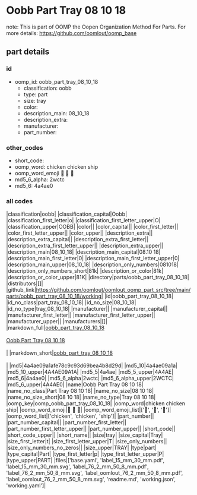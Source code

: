 # Oobb Part Tray 08 10 18  

note: This is part of OOMP the Oopen Organization Method For Parts. For more details: https://github.com/oomlout/oomp_base

##  part details





### id
* oomp_id: oobb_part_tray_08_10_18
  * classification: oobb
  * type: part
  * size: tray
  * color: 
  * description_main: 08_10_18
  * description_extra: 
  * manufacturer: 
  * part_number: 

### other_codes
* short_code: 
* oomp_word: chicken chicken ship
* oomp_word_emoji :chicken: :chicken: :ship:
* md5_6_alpha: 2wctc
* md5_6: 4a4ae0

### all codes 
|classification|oobb|
|classification_capital|Oobb|
|classification_first_letter|o|
|classification_first_letter_upper|O|
|classification_upper|OOBB|
|color||
|color_capital||
|color_first_letter||
|color_first_letter_upper||
|color_upper||
|description_extra||
|description_extra_capital||
|description_extra_first_letter||
|description_extra_first_letter_upper||
|description_extra_upper||
|description_main|08_10_18|
|description_main_capital|08.10 18|
|description_main_first_letter|0|
|description_main_first_letter_upper|0|
|description_main_upper|08_10_18|
|description_only_numbers|081018|
|description_only_numbers_short|81k|
|description_or_color|81k|
|description_or_color_upper|81K|
|directory|parts/oobb_part_tray_08_10_18|
|distributors|[]|
|github_link|https://github.com/oomlout/oomlout_oomp_part_src/tree/main/parts/oobb_part_tray_08_10_18/working|
|id|oobb_part_tray_08_10_18|
|id_no_class|part_tray_08_10_18|
|id_no_size|08_10_18|
|id_no_type|tray_08_10_18|
|manufacturer||
|manufacturer_capital||
|manufacturer_first_letter||
|manufacturer_first_letter_upper||
|manufacturer_upper||
|manufacturers|[]|
|markdown_full|[oobb_part_tray_08_10_18](https://github.com/oomlout/oomlout_oomp_part_src/tree/main/parts/oobb_part_tray_08_10_18/working)<br>[](https://github.com/oomlout/oomlout_oomp_part_src/tree/main/parts/oobb_part_tray_08_10_18/working)<br>[Oobb Part Tray 08 10 18](https://github.com/oomlout/oomlout_oomp_part_src/tree/main/parts/oobb_part_tray_08_10_18/working)<br><br>|
|markdown_short|[oobb_part_tray_08_10_18](https://github.com/oomlout/oomlout_oomp_part_src/tree/main/parts/oobb_part_tray_08_10_18/working)<br><br>|
|md5|4a4ae09a1afe78c9c93d69bea4b8d29d|
|md5_10|4a4ae09a1a|
|md5_10_upper|4A4AE09A1A|
|md5_5|4a4ae|
|md5_5_upper|4A4AE|
|md5_6|4a4ae0|
|md5_6_alpha|2wctc|
|md5_6_alpha_upper|2WCTC|
|md5_6_upper|4A4AE0|
|name|Oobb Part Tray 08 10 18|
|name_no_class|Part Tray 08 10 18|
|name_no_size|08 10 18|
|name_no_size_short|08 10 18|
|name_no_type|Tray 08 10 18|
|oomp_key|oomp_oobb_part_tray_08_10_18|
|oomp_word|chicken chicken ship|
|oomp_word_emoji|:chicken: :chicken: :ship:|
|oomp_word_emoji_list|[':chicken:', ':chicken:', ':ship:']|
|oomp_word_list|['chicken', 'chicken', 'ship']|
|part_number||
|part_number_capital||
|part_number_first_letter||
|part_number_first_letter_upper||
|part_number_upper||
|short_code||
|short_code_upper||
|short_name||
|size|tray|
|size_capital|Tray|
|size_first_letter|t|
|size_first_letter_upper|T|
|size_only_numbers||
|size_only_numbers_no_zeros||
|size_upper|TRAY|
|type|part|
|type_capital|Part|
|type_first_letter|p|
|type_first_letter_upper|P|
|type_upper|PART|
|files|['base.yaml', 'label_15_mm_30_mm.pdf', 'label_15_mm_30_mm.svg', 'label_76_2_mm_50_8_mm.pdf', 'label_76_2_mm_50_8_mm.svg', 'label_oomlout_76_2_mm_50_8_mm.pdf', 'label_oomlout_76_2_mm_50_8_mm.svg', 'readme.md', 'working.json', 'working.yaml']|
